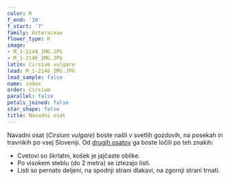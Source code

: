 ```yaml
---
color: R
f_end: '10'
f_start: '7'
family: Asteraceae
flower_type: K
image:
- M_1-2144_IMG.JPG
- M_1-2146_IMG.JPG
latin: Cirsium vulgare
lead: M_1-2146_IMG.JPG
lead_sample: false
name: index
order: Cirsium
parallel: false
petals_joined: false
star_shape: false
title: Navadni osat
---
```

Navadni osat (*Cirsium vulgare*) boste našli v svetlih gozdovih, na posekah in travnikih po vsej Sloveniji. Od [drugih osatov](../si_Cirsium.asp) ga boste ločili po teh znakih:

-   Cvetovi so škrlatni, košek je jajčaste oblike.
-   Po visokem steblu (do 2 metra) se iztezajo listi.
-   Listi so pernato deljeni, na spodnji strani dlakavi, na zgornji strani trnati.
